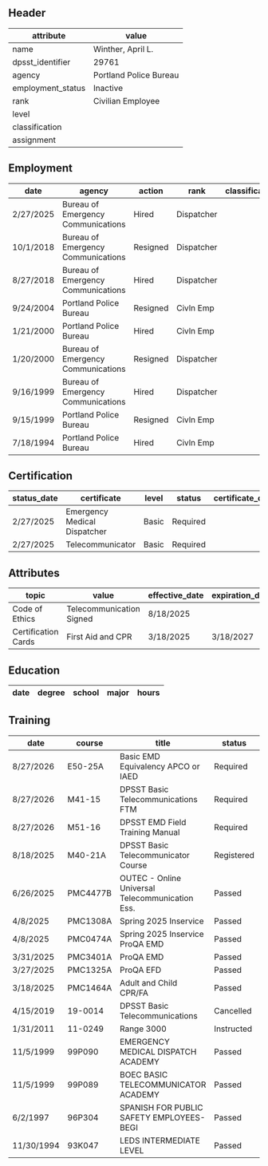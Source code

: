 ## Header
| attribute | value |
| --------- | ----- |
| name | Winther, April L. |
| dpsst_identifier | 29761 |
| agency | Portland Police Bureau |
| employment_status | Inactive |
| rank | Civilian Employee |
| level |  |
| classification |  |
| assignment |  |
## Employment
| date | agency | action | rank | classification | assignment |
| ---- | ------ | ------ | ---- | -------------- | ---------- |
| 2/27/2025 | Bureau of Emergency Communications | Hired | Dispatcher |  |  |
| 10/1/2018 | Bureau of Emergency Communications | Resigned | Dispatcher |  |  |
| 8/27/2018 | Bureau of Emergency Communications | Hired | Dispatcher |  |  |
| 9/24/2004 | Portland Police Bureau | Resigned | Civln Emp |  |  |
| 1/21/2000 | Portland Police Bureau | Hired | Civln Emp |  |  |
| 1/20/2000 | Bureau of Emergency Communications | Resigned | Dispatcher |  |  |
| 9/16/1999 | Bureau of Emergency Communications | Hired | Dispatcher |  |  |
| 9/15/1999 | Portland Police Bureau | Resigned | Civln Emp |  |  |
| 7/18/1994 | Portland Police Bureau | Hired | Civln Emp |  |  |
## Certification
| status_date | certificate | level | status | certificate_date | expiration_date | probation_date |
| ----------- | ----------- | ----- | ------ | ---------------- | --------------- | -------------- |
| 2/27/2025 | Emergency Medical Dispatcher | Basic | Required |  |  | 8/27/2026 |
| 2/27/2025 | Telecommunicator | Basic | Required |  |  | 8/27/2026 |
## Attributes
| topic | value | effective_date | expiration_date |
| ----- | ----- | -------------- | --------------- |
| Code of Ethics | Telecommunication Signed | 8/18/2025 |  |
| Certification Cards | First Aid and CPR | 3/18/2025 | 3/18/2027 |
## Education
| date | degree | school | major | hours |
| ---- | ------ | ------ | ----- | ----- |
## Training
| date | course | title | status | score | hours |
| ---- | ------ | ----- | ------ | ----- | ----- |
| 8/27/2026 | E50-25A | Basic EMD Equivalency APCO or  IAED | Required | 0.0 | 24.00 |
| 8/27/2026 | M41-15 | DPSST Basic Telecommunications FTM | Required | 0.0 | 50.00 |
| 8/27/2026 | M51-16 | DPSST EMD Field Training Manual | Required | 0.0 | 50.00 |
| 8/18/2025 | M40-21A | DPSST Basic Telecommunicator Course | Registered | 0.0 | 0.00 |
| 6/26/2025 | PMC4477B | OUTEC - Online Universal Telecommunication Ess. | Passed | 0.0 | 3.00 |
| 4/8/2025 | PMC1308A | Spring 2025 Inservice | Passed | 0.0 | 7.00 |
| 4/8/2025 | PMC0474A | Spring 2025 Inservice ProQA EMD | Passed | 0.0 | 1.00 |
| 3/31/2025 | PMC3401A | ProQA EMD | Passed | 0.0 | 24.00 |
| 3/27/2025 | PMC1325A | ProQA EFD | Passed | 0.0 | 16.00 |
| 3/18/2025 | PMC1464A | Adult and Child CPR/FA | Passed | 0.0 | 4.00 |
| 4/15/2019 | 19-0014 | DPSST Basic Telecommunications | Cancelled | 0.0 | 0.00 |
| 1/31/2011 | 11-0249 | Range 3000 | Instructed | 0.0 | 4.00 |
| 11/5/1999 | 99P090 | EMERGENCY MEDICAL DISPATCH ACADEMY | Passed | 0.0 | 38.00 |
| 11/5/1999 | 99P089 | BOEC BASIC TELECOMMUNICATOR ACADEMY | Passed | 0.0 | 263.00 |
| 6/2/1997 | 96P304 | SPANISH FOR PUBLIC SAFETY EMPLOYEES-BEGI | Passed | 0.0 | 90.00 |
| 11/30/1994 | 93K047 | LEDS INTERMEDIATE LEVEL | Passed | 0.0 | 28.00 |
